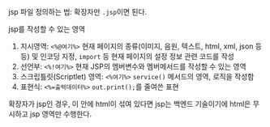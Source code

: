 jsp 파일 정의하는 법: 확장자만 `.jsp`이면 된다.

jsp를 작성할 수 있는 영역
1) 지시영역: `<%@여기%>` 현재 페이지의 종류(이미지, 음원, 텍스트, html, xml, json 등등) 및 인코딩 지정, `import` 등
            현재 페이지의 설정 정보 관련 코드를 작성
2) 선언부: `<%!여기%>` 현재 JSP의 멤버변수와 멤버메서드를 작성할 수 있는 영역
3) 스크립틀릿(Scriptlet) 영역: `<%여기%>` `service()` 메서드의 영역, 로직을 작성함
4) 표현식: `<%=출력데이터%>` `out.print();`를 줄여쓴 표현

확장자가 jsp인 경우, 이 안에 html이 섞여 있다면 jsp는 백엔드 기술이기에 html은 무시하고 jsp 영역만 수행한다.